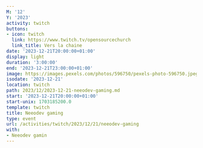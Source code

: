 ```yaml
---
M: '12'
Y: '2023'
activity: twitch
buttons:
- icon: twitch
  link: https://www.twitch.tv/opensourcechurch
  link_title: Vers la chaine
date: '2023-12-21T20:00:00+01:00'
display: light
duration: '3:00:00'
end: '2023-12-21T23:00:00+01:00'
image: https://images.pexels.com/photos/596750/pexels-photo-596750.jpeg
isodate: '2023-12-21'
location: twitch
path: 2023/12/2023-12-21-neeodev-gaming.md
start: '2023-12-21T20:00:00+01:00'
start-unix: 1703185200.0
template: twitch
title: Neeodev gaming
type: event
url: /activities/twitch/2023/12/21/neeodev-gaming
with:
- Neeodev gamin
---
```

